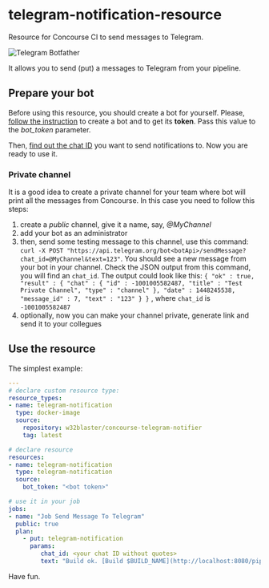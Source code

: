 # telegram-notification-resource
Resource for Concourse CI to send messages to Telegram.

![Telegram Botfather](https://core.telegram.org/file/811140763/1/PihKNbjT8UE/03b57814e13713da37)

It allows you to send (put) a messages to Telegram from your pipeline.

## Prepare your bot

Before using this resource, you should create a bot for yourself. Please, [follow the instruction](https://core.telegram.org/bots#6-botfather) to create a bot and to get its **token**. Pass this value to the _bot_token_ parameter. 

Then, [find out the chat ID](http://stackoverflow.com/a/32572159/622833) you want to send notifications to. Now you are ready to use it.

### Private channel
It is a good idea to create a private channel for your team where bot will print all the messages from Concourse.
In this case you need to follow this steps:

1) create a _public_ channel, give it a name, say, _@MyChannel_
2) add your bot as an administrator
3) then, send some testing message to this channel, use this command: `curl -X POST "https://api.telegram.org/bot<botApi>/sendMessage?chat_id=@MyChannel&text=123"`. You should see a new message from your bot in your channel. Check the JSON output from this command, you will find an `chat_id`. The output could look like this:
`{ "ok" : true, "result" : { "chat" : { "id" : -1001005582487, "title" : "Test Private Channel", "type" : "channel" }, "date" : 1448245538, "message_id" : 7, "text" : "123" } }`
, where `chat_id` is `-1001005582487`
4) optionally, now you can make your channel private, generate link and send it to your collegues

## Use the resource

The simplest example:

```yml
---
# declare custom resource type:
resource_types:
- name: telegram-notification
  type: docker-image
  source:
    repository: w32blaster/concourse-telegram-notifier
    tag: latest

# declare resource
resources:
- name: telegram-notification
  type: telegram-notification
  source:
    bot_token: "<bot token>"

# use it in your job
jobs:
- name: "Job Send Message To Telegram"
  public: true
  plan:
    - put: telegram-notification
      params:
         chat_id: <your chat ID without quotes>
         text: "Build ok. [Build $BUILD_NAME](http://localhost:8080/pipelines/$BUILD_PIPELINE_NAME/jobs/$BUILD_JOB_NAME/builds/$BUILD_NAME)"
```

Have fun.
